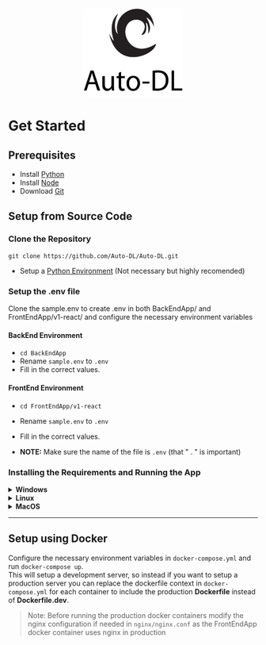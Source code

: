 <p align=center>
  <img src="_static/Logo.png" width=40% align=center>
</p>

# Get Started  

## Prerequisites

* Install [Python](https://www.python.org/downloads/)
* Install [Node](https://nodejs.org/en/download/)
* Download [Git](https://git-scm.com/download/) 

## Setup from Source Code
### Clone the Repository

```
git clone https://github.com/Auto-DL/Auto-DL.git
```

* Setup a [Python Environment](https://docs.python.org/3/library/venv.html) (Not necessary but highly recomended)


### Setup the .env file

Clone the sample.env to create .env in both BackEndApp/ and FrontEndApp/v1-react/ and configure the necessary environment variables

#### BackEnd Environment
* `cd BackEndApp`
* Rename `sample.env` to `.env`
* Fill in the correct values.

#### FrontEnd Environment
* `cd FrontEndApp/v1-react`
* Rename `sample.env` to `.env`
* Fill in the correct values.

* **NOTE:** Make sure the name of the file is `.env` (that " . " is important)


### Installing the Requirements and Running the App
<details>
    <summary><b>Windows</b></summary>  
    <br/>
For Backend

```
cd Auto-DL/BackEndApp
pip install -r requirements.txt
```
For Frontend
```
cd Auto-DL/FrontEndApp
npm install
```

Only after all requriements from requirements.txt are installed

```
cd BackEndApp
mkdir logs
```
Run the Backend
```
python manage.py runserver
# you can ignore any migration warnings
```

Finally, run the react frontend

```
# on a new terminal tab
cd FrontEndApp/v1-react
npm start
```
    
</details>

<details>
    <summary><b>Linux</b></summary>

```
cd Auto-DL
```
```
sudo ./scripts/install.sh
```
```
sudo ./scripts/run.sh
```
</details>

<details>
    <summary><b>MacOS</b></summary>

```
cd Auto-DL
```
```
brew ./scripts/install.sh
```
```
brew ./scripts/run.sh
```
</details>

---

## Setup using Docker
Configure the necessary environment variables in `docker-compose.yml` and run `docker-compose up`.   
This will setup a development server, so instead if you want to setup a production server you can replace the dockerfile context in `docker-compose.yml` for each container to include the production **Dockerfile** instead of **Dockerfile.dev**.

> Note: Before running the production docker containers modify the nginx configuration if needed in `nginx/nginx.conf` as the FrontEndApp docker container uses nginx in production


